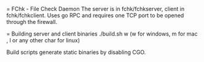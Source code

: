 = FChk - File Check Daemon
The server is in fchk/fchkserver, client in fchk/fchkclient.
Uses go RPC and requires one TCP port to be opened through the firewall.

= Building server and client binaries
./build.sh w (w for windows, m for mac , l or any other char for linux)

Build scripts generate static binaries by disabling CGO.
